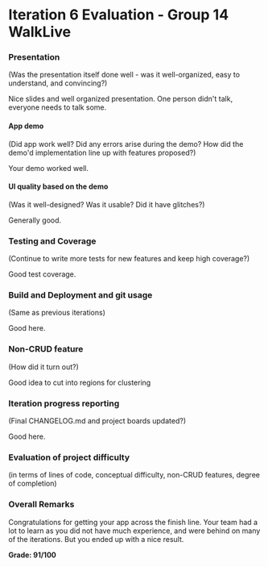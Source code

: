 # Iteration 6 Evaluation - Group 14 WalkLive

### Presentation
(Was the presentation itself done well - was it well-organized, easy to understand, and convincing?)

Nice slides and well organized presentation.  One person didn't talk, everyone needs to talk some.

#### App demo
(Did app work well?  Did any errors arise during the demo?  How did the demo'd implementation line up with features proposed?)

Your demo worked well.

#### UI quality based on the demo
(Was it well-designed? Was it usable?  Did it have glitches?)

Generally good.

### Testing and Coverage
(Continue to write more tests for new features and keep high coverage?)

Good test coverage.

### Build and Deployment and git usage
(Same as previous iterations)

Good here.

### Non-CRUD feature
(How did it turn out?)

Good idea to cut into regions for clustering

### Iteration progress reporting
(Final CHANGELOG.md and project boards updated?)

Good here.

### Evaluation of project difficulty
(in terms of lines of code, conceptual difficulty, non-CRUD features, degree of completion)

### Overall Remarks

Congratulations for getting your app across the finish line.  Your team had a lot to learn as you did not have much experience, and were behind on many of the iterations.  But you ended up with a nice result.

**Grade: 91/100**
